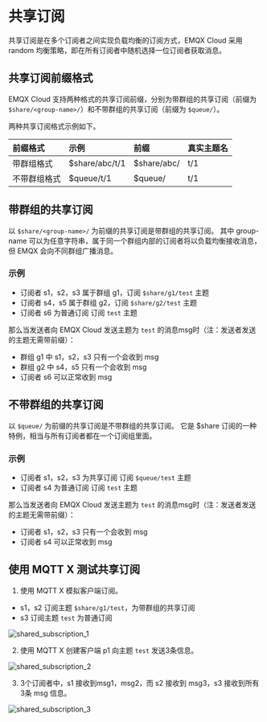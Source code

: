 # 共享订阅

共享订阅是在多个订阅者之间实现负载均衡的订阅方式，EMQX Cloud 采用 random 均衡策略，即在所有订阅者中随机选择一位订阅者获取消息。

<LazyIframeVideo vendor="bilibili" src="https://player.bilibili.com/player.html?aid=254440768&bvid=BV1vY411G74L&cid=541242226&page=1" />

## 共享订阅前缀格式

EMQX Cloud 支持两种格式的共享订阅前缀，分别为带群组的共享订阅（前缀为 `$share/<group-name>/`）和不带群组的共享订阅（前缀为 `$queue/`）。

两种共享订阅格式示例如下。

| 前缀格式     | 示例           | 前缀        | 真实主题名 |
| :----------- | :------------- | :---------- | :--------- |
| 带群组格式   | $share/abc/t/1 | $share/abc/ | t/1        |
| 不带群组格式 | $queue/t/1     | $queue/     | t/1        |

## 带群组的共享订阅

以 `$share/<group-name>/` 为前缀的共享订阅是带群组的共享订阅。
其中 group-name 可以为任意字符串，属于同一个群组内部的订阅者将以负载均衡接收消息，但 EMQX 会向不同群组广播消息。

### 示例

* 订阅者 s1，s2，s3 属于群组 g1，订阅 `$share/g1/test` 主题
* 订阅者 s4，s5 属于群组 g2，订阅 `$share/g2/test` 主题
* 订阅者 s6 为普通订阅 订阅 `test` 主题

那么当发送者向 EMQX Cloud 发送主题为 `test` 的消息msg时（注：发送者发送的主题无需带前缀）：

* 群组 g1 中 s1，s2，s3 只有一个会收到 msg
* 群组 g2 中 s4，s5 只有一个会收到 msg
* 订阅者 s6 可以正常收到 msg

## 不带群组的共享订阅

以 `$queue/` 为前缀的共享订阅是不带群组的共享订阅。
它是 $share 订阅的一种特例，相当与所有订阅者都在一个订阅组里面。

### 示例

* 订阅者 s1，s2，s3 为共享订阅 订阅 `$queue/test` 主题
* 订阅者 s4 为普通订阅 订阅 `test` 主题

那么当发送者向 EMQX Cloud 发送主题为 `test` 的消息msg时（注：发送者发送的主题无需带前缀）：

* 订阅者 s1，s2，s3 只有一个会收到 msg
* 订阅者 s4 可以正常收到 msg

## 使用 MQTT X 测试共享订阅

1. 使用 MQTT X 模拟客户端订阅。

* s1，s2 订阅主题 `$share/g1/test`，为带群组的共享订阅
* s3 订阅主题 `test` 为普通订阅

![shared_subscription_1](./_assets/shared_subscription_1.png)

2. 使用 MQTT X 创建客户端 p1 向主题 `test` 发送3条信息。

![shared_subscription_2](./_assets/shared_subscription_2.png)

3. 3个订阅者中，s1 接收到msg1，msg2，而 s2 接收到 msg3，s3 接收到所有3条 msg 信息。

![shared_subscription_3](./_assets/shared_subscription_3.png)